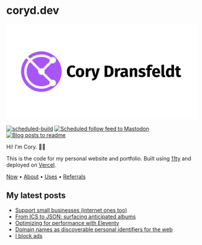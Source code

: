 # coryd.dev

[![Cory Dransfeldt](/src/assets/img/social-card.png)](https://coryd.dev)

[![scheduled-build](https://github.com/cdransf/coryd.dev/actions/workflows/scheduled-build.yaml/badge.svg)](https://github.com/cdransf/coryd.dev/actions/workflows/scheduled-build.yaml) [![Scheduled follow feed to Mastodon](https://github.com/cdransf/coryd.dev/actions/workflows/scheduled-post.yaml/badge.svg)](https://github.com/cdransf/coryd.dev/actions/workflows/scheduled-post.yaml) [![Blog posts to readme](https://github.com/cdransf/coryd.dev/actions/workflows/blog-posts-to-readme.yaml/badge.svg)](https://github.com/cdransf/coryd.dev/actions/workflows/blog-posts-to-readme.yaml)

Hi! I'm Cory. 👋🏻

This is the code for my personal website and portfolio. Built using [11ty](https://www.11ty.dev) and deployed on [Vercel](https://vercel.com).

[Now](https://coryd.dev/now) • [About](https://coryd.dev/about) • [Uses](https://coryd.dev/uses) • [Referrals](https://coryd.dev/referrals)

## My latest posts
<!-- BLOGPOSTS:START -->
- [Support small businesses (internet ones too)](https://coryd.dev/posts/2023/support-small-businesses-internet-ones-too/)
- [From ICS to JSON: surfacing anticipated albums](https://coryd.dev/posts/2023/from-ics-to-json-surfacing-anticipated-albums/)
- [Optimizing for performance with Eleventy](https://coryd.dev/posts/2023/optimizing-for-performance-with-eleventy/)
- [Domain names as discoverable personal identifiers for the web](https://coryd.dev/posts/2023/domain-names-as-discoverable-personal-identifiers-for-the-web/)
- [I block ads](https://coryd.dev/posts/2023/i-block-ads/)
<!-- BLOGPOSTS:END -->

